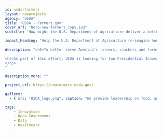 ```yaml
---
id: usda-farmers
layout: newprojects
agency: "USDA"
title: "USDA - Farmers.gov"
cover_art: "hero-new-farmers_copy.jpg"
subtitle: "How might the U.S. Department of Agriculture deliver a better experience for America's farmers?"

impact_heading: "Help the U.S. Department of Agriculture re-imagine how it engages with its customers: America’s farmers, ranchers, conservationists, and private foresters"
  
description: "<h5>To better serve America’s farmers, ranchers and foresters, the USDA’s Farm Production and Conservation (FPAC) mission area is building Farmers.gov, a dynamic online customer driven website that delivers the information, tools and advice. Farmers.gov will have an external website that will service as the customer gateway and a common customer portal where USDA customers can apply for programs, process technical and financial transactions and manage accounts. The portal will improve the delivery of information and programs to FPAC customers through a single digital experience leveraging an omni-channel approach that will increase efficiencies in support of the service centers and enable a consistent engagement (online and mobile) with self-service capabilities.</h5>
 
<h5>As part of this effort, USDA is looking for two Presidential Innovation Fellows (PIFs) with skills in digital strategy, user-centered design, product management, release management and solutions engineering and architecture to help lead the production of the Farmers.gov portal effort and function as a bridge between the IT and business stakeholders involved in the project. 
</h5>
" 

description_more: ""

project_url: https://newfarmers.usda.gov/
  
gallery:
  - { src: "USDA_logo.png", caption: "We provide leadership on food, agriculture, natural resources, rural development, nutrition, and related issues based on public policy, the best available science, and effective management.", alt: "USDA Logo" }

tags:
    - Innovation
    - Open Government
    - Data
    - Healthcare

---
```


<!--



impact_metrics:
  - { metric: "[Insert quote]", desc: "[Quote subtitle]" }

articles: 
  - { outlet: "[Media Outlet]", logo_src: "logo.jpg", title: "Article Title", quote: "Quote", url: "article URL" }

	-->